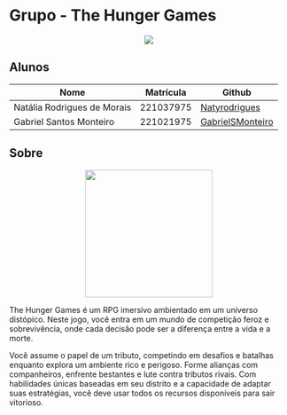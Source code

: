 # Grupo - The Hunger Games

<div align="center">

<div align="center"><img src= "https://www.google.com/url?sa=i&url=https%3A%2F%2Fvsbattles.fandom.com%2Fwiki%2FThe_Hunger_Games&psig=AOvVaw2Fmh7rYKlD1OkEsK_pxBuN&ust=1721576095401000&source=images&cd=vfe&opi=89978449&ved=0CBEQjRxqFwoTCJC9x_D4tYcDFQAAAAAdAAAAABAE" width="auto"/></div>


</div>

## Alunos

| Nome                             | Matrícula | Github                                         |
| -------------------------------- | --------- | ---------------------------------------------- |
| Natália Rodrigues de Morais      | 221037975 | [Natyrodrigues](https://github.com/Natyrodrigues) |
| Gabriel Santos Monteiro          | 221021975 | [GabrielSMonteiro](https://github.com/GabrielSMonteiro) |


## Sobre

<div align="center"><img src= "https://giffiles.alphacoders.com/923/9238.gif" height="230" width="auto"/></div>

The Hunger Games é um RPG imersivo ambientado em um universo distópico. Neste jogo, você entra em um mundo de competição feroz e sobrevivência, onde cada decisão pode ser a diferença entre a vida e a morte.

Você assume o papel de um tributo, competindo em desafios e batalhas enquanto explora um ambiente rico e perigoso. Forme alianças com companheiros, enfrente bestantes e lute contra tributos rivais. Com habilidades únicas baseadas em seu distrito e a capacidade de adaptar suas estratégias, você deve usar todos os recursos disponíveis para sair vitorioso.


